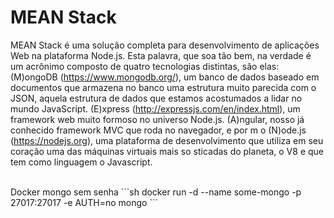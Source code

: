 # MEAN Stack
MEAN Stack é uma solução completa para desenvolvimento de aplicações Web na plataforma Node.js. Esta palavra, que soa tão bem, na verdade é um acrônimo composto de quatro tecnologias distintas, são elas: (M)ongoDB (https://www.mongodb.org/), um banco de dados baseado em documentos que armazena no banco uma estrutura muito parecida com o JSON, aquela estrutura de dados que estamos acostumados a lidar no mundo JavaScript. (E)xpress (http://expressjs.com/en/index.html), um framework web muito formoso no universo Node.js. (A)ngular, nosso já conhecido framework MVC que roda no navegador, e por m o (N)ode.js (https://nodejs.org), uma plataforma de desenvolvimento que utiliza em seu coração uma das máquinas virtuais mais so sticadas do planeta, o V8 e que tem como linguagem o Javascript.

<br>
Docker mongo sem senha
```sh
docker run -d --name some-mongo -p 27017:27017 -e AUTH=no mongo
```